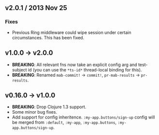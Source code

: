 ## v2.0.1 / 2013 Nov 25

### Fixes

  * Previous Ring middleware could wipe session under certain circumstances. This has been fixed.


## v1.0.0 → v2.0.0

  * **BREAKING**: All relevant fns now take an explicit config arg and test-subject id (you can use the `*ts-id*` thread-local binding for this).
  * **BREAKING**: Renamed `mab-commit!` -> `commit!`, `pr-mab-results` -> `pr-results`.


## v0.16.0 → v1.0.0

  * **BREAKING**: Drop Clojure 1.3 support.
  * Some minor bug fixes.
  * Add support for config inheritence. `:my-app.buttons/sign-up` config will be merged from `:default`, `:my-app`, `:my-app.buttons`, `:my-app.buttons/sign-up`.
